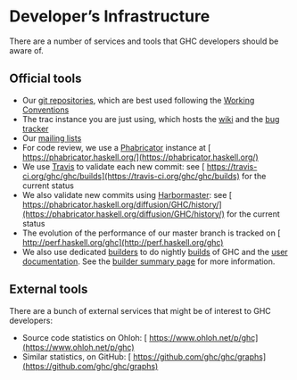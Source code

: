# Developer’s Infrastructure


There are a number of services and tools that GHC developers should be aware of.

## Official tools

- Our [git repositories](repositories), which are best used following the [ Working Conventions]()
- The trac instance you are just using, which hosts the [wiki](/trac/ghc/wiki) and the [bug tracker](/trac/ghc/report)
- Our [mailing lists](mailing-lists-and-irc)
- For code review, we use a [Phabricator](phabricator) instance at [ https://phabricator.haskell.org/](https://phabricator.haskell.org/)
- We use [Travis](travis) to validate each new commit: see [ https://travis-ci.org/ghc/ghc/builds](https://travis-ci.org/ghc/ghc/builds) for the current status
- We also validate new commits using [Harbormaster](phabricator/harbormaster): see [ https://phabricator.haskell.org/diffusion/GHC/history/](https://phabricator.haskell.org/diffusion/GHC/history/) for the current status
- The evolution of the performance of our master branch is tracked on [ http://perf.haskell.org/ghc](http://perf.haskell.org/ghc)
- We also use dedicated [builders](builder) to do nightly [ builds](http://haskell.inf.elte.hu/builders/) of GHC and the [ user documentation](http://haskell.inf.elte.hu/docs/). See the [ builder summary page](builder-summary) for more information. 

## External tools


There are a bunch of external services that might be of interest to GHC developers:

- Source code statistics on Ohloh: [ https://www.ohloh.net/p/ghc](https://www.ohloh.net/p/ghc)
- Similar statistics, on GitHub: [ https://github.com/ghc/ghc/graphs](https://github.com/ghc/ghc/graphs)